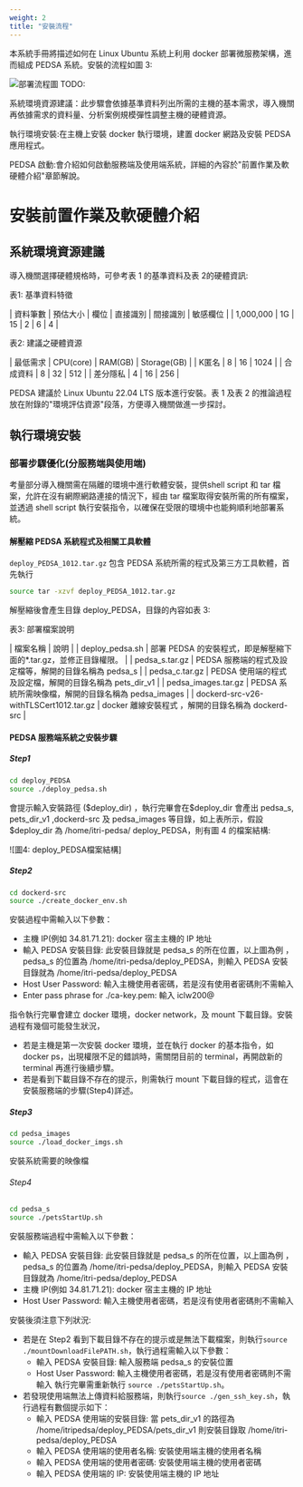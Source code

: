 ```yaml
---
weight: 2
title: "安裝流程"
---
```


本系統手冊將描述如何在 Linux Ubuntu 系統上利用 docker 部署微服務架構，進而組成 PEDSA 系統。安裝的流程如圖 3:

![部署流程圖](以後補) TODO:

系統環境資源建議：此步驟會依據基準資料列出所需的主機的基本需求，導入機關再依據需求的資料量、分析案例規模彈性調整主機的硬體資源。

執行環境安裝:在主機上安裝 docker 執行環境，建置 docker 網路及安裝 PEDSA 應用程式。

PEDSA 啟動:會介紹如何啟動服務端及使用端系統，詳細的內容於"前置作業及軟硬體介紹"章節解說。

# 安裝前置作業及軟硬體介紹

## 系統環境資源建議

導入機關選擇硬體規格時，可參考表 1 的基準資料及表 2的硬體資訊:

表1: 基準資料特徵

| 資料筆數 | 預估大小 | 欄位 | 直接識別 | 間接識別 | 敏感欄位 |
| 1,000,000 | 1G | 15 | 2 | 6 | 4 |

表2: 建議之硬體資源

| 最低需求 | CPU(core) | RAM(GB) | Storage(GB) |
| K匿名 | 8 | 16 | 1024 |
| 合成資料 | 8 | 32 | 512 |
| 差分隱私 | 4 | 16 | 256 |

PEDSA 建議於 Linux Ubuntu 22.04 LTS 版本進行安裝。表 1 及表 2 的推論過程放在附錄的"環境評估資源"段落，方便導入機關做進一步探討。

## 執行環境安裝

### 部署步驟優化(分服務端與使用端)

考量部分導入機關需在隔離的環境中進行軟體安裝，提供shell script 和 tar 檔案，允許在沒有網際網路連接的情況下，經由 tar 檔案取得安裝所需的所有檔案，並透過 shell script 執行安裝指令，以確保在受限的環境中也能夠順利地部署系統。

#### 解壓縮 PEDSA 系統程式及相關工具軟體

`deploy_PEDSA_1012.tar.gz` 包含 PEDSA 系統所需的程式及第三方工具軟體，首先執行

```sh
source tar -xzvf deploy_PEDSA_1012.tar.gz
```

解壓縮後會產生目錄 deploy_PEDSA，目錄的內容如表 3:

表3: 部署檔案說明

| 檔案名稱 | 說明 |
| deploy_pedsa.sh | 部署 PEDSA 的安裝程式，即是解壓縮下面的\*.tar.gz，並修正目錄權限。 |
| pedsa_s.tar.gz | PEDSA 服務端的程式及設定檔等，解開的目錄名稱為 pedsa_s |
| pedsa_c.tar.gz | PEDSA 使用端的程式及設定檔，解開的目錄名稱為 pets_dir_v1 |
| pedsa_images.tar.gz | PEDSA 系統所需映像檔，解開的目錄名稱為 pedsa_images |
| dockerd-src-v26-withTLSCert1012.tar.gz | docker 離線安裝程式 ，解開的目錄名稱為 dockerd-src |

#### PEDSA 服務端系統之安裝步驟

##### Step1

```sh
cd deploy_PEDSA
source ./deploy_pedsa.sh
```

會提示輸入安裝路徑 (\$deploy_dir) ，執行完畢會在\$deploy_dir 會產出 pedsa_s, pets_dir_v1 ,dockerd-src 及 pedsa_images 等目錄，如上表所示，假設$deploy_dir 為 /home/itri-pedsa/ deploy_PEDSA，則有圖 4 的檔案結構:

![圖4: deploy_PEDSA檔案結構]

##### Step2

```sh
cd dockerd-src
source ./create_docker_env.sh
```

安裝過程中需輸入以下參數：

- 主機 IP(例如 34.81.71.21): docker 宿主主機的 IP 地址
- 輸入 PEDSA 安裝目錄: 此安裝目錄就是 pedsa_s 的所在位置，以上圖為例 ， pedsa_s 的位置為 /home/itri-pedsa/deploy_PEDSA，則輸入 PEDSA 安裝目錄就為 /home/itri-pedsa/deploy_PEDSA
- Host User Password: 輸入主機使用者密碼，若是沒有使用者密碼則不需輸入
- Enter pass phrase for ./ca-key.pem: 輸入 iclw200\@

指令執行完畢會建立 docker 環境，docker network，及 mount 下載目錄。安裝過程有幾個可能發生狀況，

- 若是主機是第一次安裝 docker 環境，並在執行 docker 的基本指令，如 docker ps，出現權限不足的錯誤時，需關閉目前的 terminal，再開啟新的 terminal 再進行後續步驟。
- 若是看到下載目錄不存在的提示，則需執行 mount 下載目錄的程式，這會在安裝服務端的步驟(Step4)詳述。

##### Step3

```sh
cd pedsa_images
source ./load_docker_imgs.sh
```

安裝系統需要的映像檔

###### Step4

```sh
cd pedsa_s
source ./petsStartUp.sh
```

安裝服務端過程中需輸入以下參數：

- 輸入 PEDSA 安裝目錄: 此安裝目錄就是 pedsa_s 的所在位置，以上圖為例 ， pedsa_s 的位置為 /home/itri-pedsa/deploy_PEDSA，則輸入 PEDSA 安裝目錄就為 /home/itri-pedsa/deploy_PEDSA
- 主機 IP(例如 34.81.71.21): docker 宿主主機的 IP 地址
- Host User Password: 輸入主機使用者密碼，若是沒有使用者密碼則不需輸入

安裝後須注意下列狀況:

- 若是在 Step2 看到下載目錄不存在的提示或是無法下載檔案，則執行`source ./mountDownloadFilePATH.sh`，執行過程需輸入以下參數：
  - 輸入 PEDSA 安裝目錄: 輸入服務端 pedsa_s 的安裝位置
  - Host User Password: 輸入主機使用者密碼，若是沒有使用者密碼則不需輸入
    執行完畢需重新執行 `source ./petsStartUp.sh`。
- 若發現使用端無法上傳資料給服務端，則執行`source ./gen_ssh_key.sh`，執行過程有數個提示如下：
  - 輸入 PEDSA 使用端的安裝目錄: 當 pets_dir_v1 的路徑為 /home/itripedsa/deploy_PEDSA/pets_dir_v1 則安裝目錄取 /home/itri-pedsa/deploy_PEDSA
  - 輸入 PEDSA 使用端的使用者名稱: 安裝使用端主機的使用者名稱
  - 輸入 PEDSA 使用端的使用者密碼: 安裝使用端主機的使用者密碼
  - 輸入 PEDSA 使用端的 IP: 安裝使用端主機的 IP 地址
